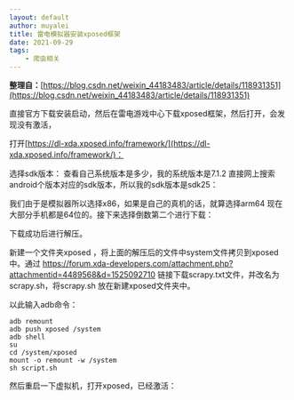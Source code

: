 ```yaml
---
layout: default
author: muyalei
title: 雷电模拟器安装xposed框架
date: 2021-09-29
tags:
	- 爬虫相关
---
```


**整理自：**[https://blog.csdn.net/weixin_44183483/article/details/118931351](https://blog.csdn.net/weixin_44183483/article/details/118931351)


直接官方下载安装启动，然后在雷电游戏中心下载xposed框架，然后打开，会发现没有激活，

[](雷电模拟器安装xposed框架_1)

打开[https://dl-xda.xposed.info/framework/](https://dl-xda.xposed.info/framework/)：

[](雷电模拟器安装xposed框架_2)

选择sdk版本： 查看自己系统版本是多少，我的系统版本是7.1.2 直接网上搜索android个版本对应的sdk版本，所以我的sdk版本是sdk25：

[](雷电模拟器安装xposed框架_3)

我们由于是模拟器所以选择x86，如果是自己的真机的话，就算选择arm64 现在大部分手机都是64位的。接下来选择倒数第二个进行下载：

[](雷电模拟器安装xposed框架_4)

[](雷电模拟器安装xposed框架_5)

下载成功后进行解压。

新建一个文件夹xposed ，将上面的解压后的文件中system文件拷贝到xposed中。通过 https://forum.xda-developers.com/attachment.php?attachmentid=4489568&d=1525092710 链接下载scrapy.txt文件，并改名为scrapy.sh，将scrapy.sh 放在新建xposed文件夹中。

以此输入adb命令：
```
adb remount
adb push xposed /system
adb shell
su
cd /system/xposed
mount -o remount -w /system
sh script.sh
```
然后重启一下虚拟机，打开xposed，已经激活：

[](雷电模拟器安装xposed框架_6)